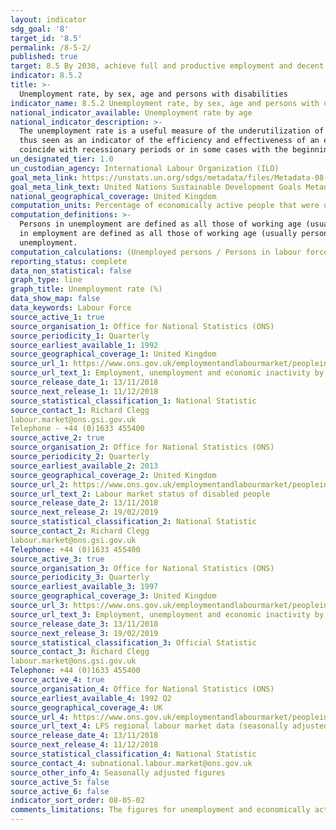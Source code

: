 ```yaml
---
layout: indicator
sdg_goal: '8'
target_id: '8.5'
permalink: /8-5-2/
published: true
target: 8.5 By 2030, achieve full and productive employment and decent work for all women and men, including for young people and persons with disabilities, and equal pay for work of equal value
indicator: 8.5.2
title: >-
  Unemployment rate, by sex, age and persons with disabilities
indicator_name: 8.5.2 Unemployment rate, by sex, age and persons with disabilities
national_indicator_available: Unemployment rate by age 
national_indicator_description: >-
  The unemployment rate is a useful measure of the underutilization of the labour supply. It reflects the inability of an economy to generate employment for those persons who want to work but are not doing so, even though they are available for employment and actively seeking work. It is
  thus seen as an indicator of the efficiency and effectiveness of an economy to absorb its labour force and of the performance of the labour market. Short-term time series of the unemployment rate can be used to signal changes in the business cycle; upward movements in the indicator often
  coincide with recessionary periods or in some cases with the beginning of an expansionary period as persons previously not in the labour market begin to test conditions through an active job search.
un_designated_tier: 1.0
un_custodian_agency: International Labour Organization (ILO)
goal_meta_link: https://unstats.un.org/sdgs/metadata/files/Metadata-08-05-02.pdf 
goal_meta_link_text: United Nations Sustainable Development Goals Metadata (PDF 383 KB)
national_geographical_coverage: United Kingdom
computation_units: Percentage of economically active people that were unemployed
computation_definitions: >-
  Persons in unemployment are defined as all those of working age (usually persons aged 15 and above) who were not in employment, carried out activities to seek employment during a specified recent period and were currently available to take up employment given a job opportunity. Persons
  in employment are defined as all those of working age (usually persons aged 15 and above) who, during a short reference period, were engaged in any activity to produce goods or provide services for pay or profit. The labour force corresponds to the sum of persons in employment and in
  unemployment.
computation_calculations: (Unemployed persons / Persons in labour force) * 100
reporting_status: complete
data_non_statistical: false
graph_type: line
graph_title: Unemployment rate (%)
data_show_map: false
data_keywords: Labour Force
source_active_1: true
source_organisation_1: Office for National Statistics (ONS)
source_periodicity_1: Quarterly
source_earliest_available_1: 1992
source_geographical_coverage_1: United Kingdom
source_url_1: https://www.ons.gov.uk/employmentandlabourmarket/peopleinwork/employmentandemployeetypes/datasets/employmentunemploymentandeconomicinactivitybyagegroupseasonallyadjusteda05sa
source_url_text_1: Employment, unemployment and economic inactivity by age group (seasonally adjusted)
source_release_date_1: 13/11/2018
source_next_release_1: 11/12/2018
source_statistical_classification_1: National Statistic
source_contact_1: Richard Clegg 
labour.market@ons.gsi.gov.uk 
Telephone - +44 (0)1633 455400 
source_active_2: true
source_organisation_2: Office for National Statistics (ONS)
source_periodicity_2: Quarterly
source_earliest_available_2: 2013
source_geographical_coverage_2: United Kingdom
source_url_2: https://www.ons.gov.uk/employmentandlabourmarket/peopleinwork/employmentandemployeetypes/datasets/labourmarketstatusofdisabledpeoplea08
source_url_text_2: Labour market status of disabled people
source_release_date_2: 13/11/2018
source_next_release_2: 19/02/2019
source_statistical_classification_2: National Statistic
source_contact_2: Richard Clegg 
labour.market@ons.gsi.gov.uk 
Telephone: +44 (0)1633 455400 
source_active_3: true
source_organisation_3: Office for National Statistics (ONS)
source_periodicity_3: Quarterly
source_earliest_available_3: 1997
source_geographical_coverage_3: United Kingdom
source_url_3: https://www.ons.gov.uk/employmentandlabourmarket/peopleinwork/employmentandemployeetypes/datasets/a12employmentunemploymentandeconomicinactivitybynationalityandcountryofbirth
source_url_text_3: Employment, unemployment and economic inactivity by nationality and country of birth
source_release_date_3: 13/11/2018
source_next_release_3: 19/02/2019
source_statistical_classification_3: Official Statistic 
source_contact_3: Richard Clegg 
labour.market@ons.gsi.gov.uk 
Telephone: +44 (0)1633 455400 
source_active_4: true
source_organisation_4: Office for National Statistics (ONS)
source_earliest_available_4: 1992 Q2
source_geographical_coverage_4: UK
source_url_4: https://www.ons.gov.uk/employmentandlabourmarket/peopleinwork/employmentandemployeetypes/bulletins/regionallabourmarket/november2018/relateddata
source_url_text_4: LFS regional labour market data (seasonally adjusted)
source_release_date_4: 13/11/2018
source_next_release_4: 11/12/2018
source_statistical_classification_4: National Statistic
source_contact_4: subnational.labour.market@ons.gov.uk
source_other_info_4: Seasonally adjusted figures
source_active_5: false
source_active_6: false
indicator_sort_order: 08-05-02
comments_limitations: The figures for unemployment and economically active individuals are measured for the ages 16 and above  Data follows the UN specification for this indicator. This indicator has been identified in collaboration with topic experts.
---
```

